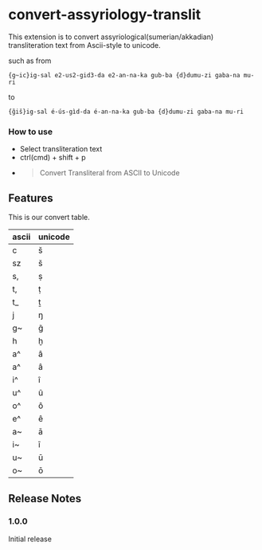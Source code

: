 # convert-assyriology-translit

This extension is to convert assyriological(sumerian/akkadian) transliteration text from Ascii-style to unicode.

such as from

```
{g~ic}ig-sal e2-us2-gid3-da e2-an-na-ka gub-ba {d}dumu-zi gaba-na mu-ri
```

to

```
{g̃iš}ig-sal é-ús-gìd-da é-an-na-ka gub-ba {d}dumu-zi gaba-na mu-ri
```

### How to use

- Select transliteration text
- ctrl(cmd) + shift + p
- > Convert Transliteral from ASCII to Unicode

## Features

This is our convert table.

| ascii | unicode |
| ----- | ------- |
| c     | š       |
| sz    | š       |
| s,    | ṣ       |
| t,    | ṭ       |
| t_    | ṯ       |
| j     | ŋ       |
| g~    | g̃       |
| h     | ḫ       |
| a^    | â       |
| a^    | â       |
| i^    | î       |
| u^    | û       |
| o^    | ô       |
| e^    | ê       |
| a~    | ā       |
| i~    | ī       |
| u~    | ū       |
| o~    | ō       |

## Release Notes

### 1.0.0

Initial release
